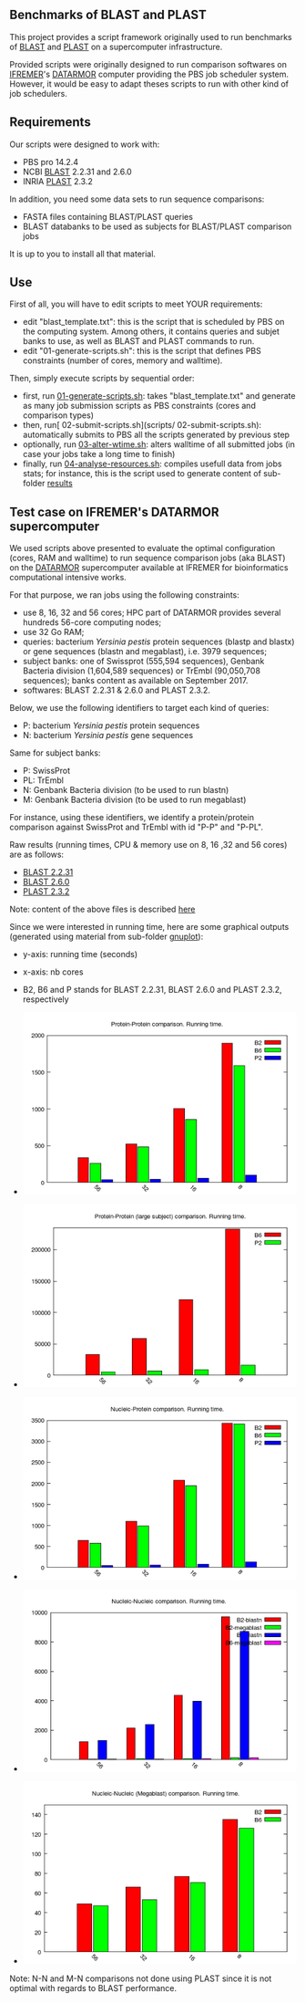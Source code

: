 ## Benchmarks of BLAST and PLAST

This project provides a script framework originally used to run benchmarks of [BLAST](https://blast.ncbi.nlm.nih.gov/Blast.cgi?CMD=Web&PAGE_TYPE=BlastDocs) and [PLAST](https://plast.inria.fr) on a supercomputer infrastructure.

Provided scripts were originally designed to run comparison softwares on [IFREMER](www.ifremer.fr)'s [DATARMOR](https://www.top500.org/system/178981) computer providing the PBS job scheduler system. However, it would be easy to adapt theses scripts to run with other kind of job schedulers.

## Requirements

Our scripts were designed to work with:

* PBS pro 14.2.4
* NCBI [BLAST](https://blast.ncbi.nlm.nih.gov/Blast.cgi?CMD=Web&PAGE_TYPE=BlastDocs) 2.2.31 and 2.6.0
* INRIA [PLAST](https://plast.inria.fr) 2.3.2

In addition, you need some data sets to run sequence comparisons:

* FASTA files containing BLAST/PLAST queries
* BLAST databanks to be used as subjects for BLAST/PLAST comparison jobs

It is up to you to install all that material.

## Use

First of all, you will have to edit scripts to meet YOUR requirements:

* edit "blast_template.txt": this is the script that is scheduled by PBS on the computing system. Among others, it contains queries and subjet banks to use, as well as BLAST and PLAST commands to run.
* edit "01-generate-scripts.sh": this is the script that defines PBS constraints (number of cores, memory and walltime).

Then, simply execute scripts by sequential order:

* first, run [01-generate-scripts.sh](scripts/01-generate-scripts.sh): takes "blast_template.txt" and generate as many job submission scripts as PBS constraints (cores and comparison types)
* then, run[ 02-submit-scripts.sh](scripts/ 02-submit-scripts.sh): automatically submits to PBS all the scripts generated by previous step
* optionally, run [03-alter-wtime.sh](scripts/03-alter-wtime.sh): alters walltime of all submitted jobs (in case your jobs take a long time to finish)
* finally, run [04-analyse-resources.sh](scripts/04-analyse-resources.sh): compiles usefull data from jobs stats; for instance, this is the script used to generate content of sub-folder [results](results)

## Test case on IFREMER's DATARMOR supercomputer

We used scripts above presented to evaluate the optimal configuration (cores, RAM and walltime) to run sequence comparison jobs (aka BLAST) on the [DATARMOR](https://www.top500.org/system/178981) supercomputer available at IFREMER for bioinformatics computational intensive works.

For that purpose, we ran jobs using the following constraints:

* use 8, 16, 32 and 56 cores; HPC part of DATARMOR provides several hundreds 56-core computing nodes;
* use 32 Go RAM;
* queries: bacterium *Yersinia pestis* protein sequences (blastp and blastx) or gene sequences (blastn and megablast), i.e. 3979 sequences;
* subject banks: one of Swissprot (555,594 sequences), Genbank Bacteria division (1,604,589 sequences) or TrEmbl (90,050,708 sequences); banks content as available on September 2017.
* softwares: BLAST 2.2.31 & 2.6.0 and PLAST 2.3.2.

Below, we use the following identifiers to target each kind of queries:

* P: bacterium *Yersinia pestis* protein sequences
* N: bacterium *Yersinia pestis* gene sequences

Same for subject banks:

* P: SwissProt
* PL: TrEmbl
* N: Genbank Bacteria division (to be used to run blastn)
* M: Genbank Bacteria division (to be used to run megablast)

For instance, using these identifiers, we identify a protein/protein comparison against SwissProt and TrEmbl with id "P-P" and "P-PL".

Raw results (running times, CPU & memory use on 8, 16 ,32  and 56 cores) are as follows:

* [BLAST 2.2.31](results/results-blast-2.2.31.tsv)
* [BLAST 2.6.0](results/results-blast-2.6.0.tsv)
* [PLAST 2.3.2](results/results-blast-2.3.2.tsv)

Note: content of the above files is described [here](results/README.md)

Since we were interested in running time, here are some graphical outputs (generated using material from sub-folder [gnuplot](gnuplot)):

* y-axis: running time (seconds)
* x-axis: nb cores
* B2, B6 and P stands for BLAST 2.2.31, BLAST 2.6.0 and PLAST 2.3.2, respectively

* ![P-P: blastp](gnuplot/pp-time.png)
* ![P-PL: blastp](gnuplot/ppl-time.png)
* ![N-P: blastx](gnuplot/np-time.png)
* ![N-N: blastn and megablast](gnuplot/nn-time.png)
* ![M-N: focus on megablast](gnuplot/mn-time.png)

Note: N-N and M-N comparisons not done using PLAST since it is not optimal with regards to BLAST performance.
